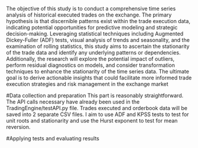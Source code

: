   The objective of this study is to conduct a comprehensive time series analysis of historical executed trades on the exchange. The primary hypothesis is that discernible patterns exist within the trade execution data, indicating potential opportunities for predictive modeling and strategic decision-making. Leveraging statistical techniques including Augmented Dickey-Fuller (ADF) tests, visual analysis of trends and seasonality, and the examination of rolling statistics, this study aims to ascertain the stationarity of the trade data and identify any underlying patterns or dependencies. Additionally, the research will explore the potential impact of outliers, perform residual diagnostics on models, and consider transformation techniques to enhance the stationarity of the time series data. The ultimate goal is to derive actionable insights that could facilitate more informed trade execution strategies and risk management in the exchange market

#Data collection and preparation
This part is reasonably straightforward. The API calls necessary have already been used in the TradingEngine/testAPI.py file. Trades executed and orderbook data will be saved into 2 separate CSV files. I aim to use ADF and KPSS tests to test for unit roots and stationarity and use the Hurst exponent to test for mean reversion.

#Applying tests and evaluating results


